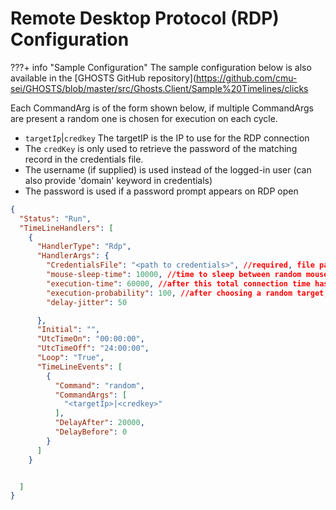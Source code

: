 # Remote Desktop Protocol (RDP) Configuration

???+ info "Sample Configuration"
    The sample configuration below is also available in the [GHOSTS GitHub repository](<https://github.com/cmu-sei/GHOSTS/blob/master/src/Ghosts.Client/Sample%20Timelines/clicks>

Each CommandArg is of the form shown below, if multiple CommandArgs are present a random one is chosen for execution on each cycle.

- `targetIp`|`credkey`  The targetIP is the IP to use for the RDP connection
- The `credKey` is only used to retrieve the password of the matching record in the credentials file.
- The username (if supplied) is  used instead of the logged-in user (can also provide 'domain' keyword in credentials)
- The password is used if a password  prompt appears on RDP open


```json
{
  "Status": "Run",
  "TimeLineHandlers": [
    {
      "HandlerType": "Rdp",
      "HandlerArgs": {
        "CredentialsFile": "<path to credentials>", //required, file path to a JSON file containing the RDP credentials
        "mouse-sleep-time": 10000, //time to sleep between random mouse movements
        "execution-time": 60000, //after this total connection time has elapsed, the RDP is closed and a new connection opened
        "execution-probability": 100, //after choosing a random target, the probability that a RDP to the target is opened
        "delay-jitter": 50

      },
      "Initial": "",
      "UtcTimeOn": "00:00:00",
      "UtcTimeOff": "24:00:00",
      "Loop": "True",
      "TimeLineEvents": [
        {
          "Command": "random",
          "CommandArgs": [
            "<targetIp>|<credkey>"
          ],
          "DelayAfter": 20000,
          "DelayBefore": 0
        }
      ]
    }


  ]
}
```
